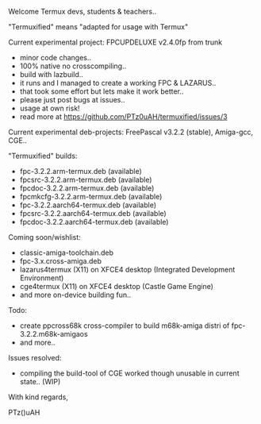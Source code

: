Welcome Termux devs, students & teachers..

"Termuxified" means "adapted for usage with Termux"

Current experimental project: FPCUPDELUXE v2.4.0fp from trunk
- minor code changes..
- 100% native no crosscompiling..
- build with lazbuild..
- it runs and I managed to create a working FPC & LAZARUS..
- that took some effort but lets make it work better..
- please just post bugs at issues..
- usage at own risk!
- read more at https://github.com/PTz0uAH/termuxified/issues/3

Current experimental deb-projects: FreePascal v3.2.2 (stable), Amiga-gcc, CGE..

"Termuxified" builds:
- fpc-3.2.2.arm-termux.deb (available)
- fpcsrc-3.2.2.arm-termux.deb (available)
- fpcdoc-3.2.2.arm-termux.deb (available)
- fpcmkcfg-3.2.2.arm-termux.deb (available)
- fpc-3.2.2.aarch64-termux.deb (available)
- fpcsrc-3.2.2.aarch64-termux.deb (available)
- fpcdoc-3.2.2.aarch64-termux.deb (available)

Coming soon/wishlist:
- classic-amiga-toolchain.deb
- fpc-3.x.cross-amiga.deb
- lazarus4termux (X11) on XFCE4 desktop (Integrated Development Environment)
- cge4termux (X11) on XFCE4 desktop (Castle Game Engine)
- and more on-device building fun..

Todo:
- create ppcross68k cross-compiler to build m68k-amiga distri of fpc-3.2.2.m68k-amigaos
- and more..
  
Issues resolved:
- compiling the build-tool of CGE worked though unusable in current state.. (WIP) 

With kind regards,

PTz()uAH
